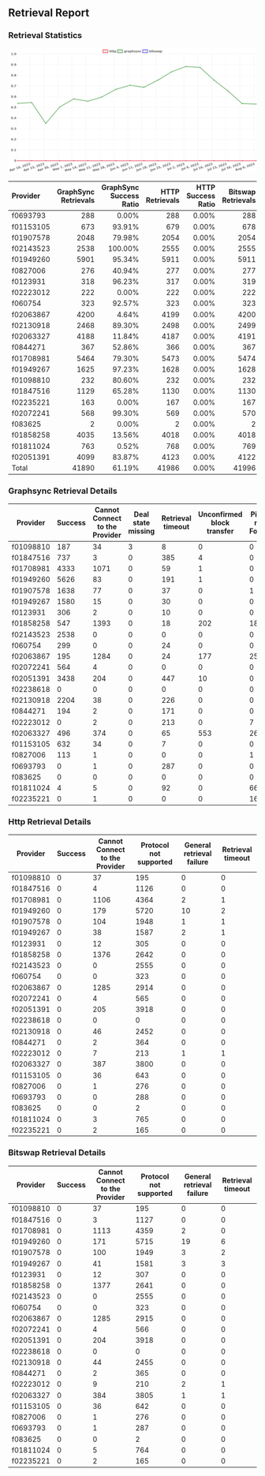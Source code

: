 ## Retrieval Report
### Retrieval Statistics
<img src="https://raw.githubusercontent.com/data-preservation-programs/filplus-checker-assets/main/filecoin-project/filecoin-plus-large-datasets/issues/1470/1691562836344.png"/>

| Provider  | GraphSync Retrievals | GraphSync Success Ratio | HTTP Retrievals | HTTP Success Ratio | Bitswap Retrievals | Bitswap Success Ratio |
| :-------- | -------------------: | ----------------------: | --------------: | -----------------: | -----------------: | --------------------: |
| f0693793  |                  288 |                   0.00% |             288 |              0.00% |                288 |                 0.00% |
| f01153105 |                  673 |                  93.91% |             679 |              0.00% |                678 |                 0.00% |
| f01907578 |                 2048 |                  79.98% |            2054 |              0.00% |               2054 |                 0.00% |
| f02143523 |                 2538 |                 100.00% |            2555 |              0.00% |               2555 |                 0.00% |
| f01949260 |                 5901 |                  95.34% |            5911 |              0.00% |               5911 |                 0.00% |
| f0827006  |                  276 |                  40.94% |             277 |              0.00% |                277 |                 0.00% |
| f0123931  |                  318 |                  96.23% |             317 |              0.00% |                319 |                 0.00% |
| f02223012 |                  222 |                   0.00% |             222 |              0.00% |                222 |                 0.00% |
| f060754   |                  323 |                  92.57% |             323 |              0.00% |                323 |                 0.00% |
| f02063867 |                 4200 |                   4.64% |            4199 |              0.00% |               4200 |                 0.00% |
| f02130918 |                 2468 |                  89.30% |            2498 |              0.00% |               2499 |                 0.00% |
| f02063327 |                 4188 |                  11.84% |            4187 |              0.00% |               4191 |                 0.00% |
| f0844271  |                  367 |                  52.86% |             366 |              0.00% |                367 |                 0.00% |
| f01708981 |                 5464 |                  79.30% |            5473 |              0.00% |               5474 |                 0.00% |
| f01949267 |                 1625 |                  97.23% |            1628 |              0.00% |               1628 |                 0.00% |
| f01098810 |                  232 |                  80.60% |             232 |              0.00% |                232 |                 0.00% |
| f01847516 |                 1129 |                  65.28% |            1130 |              0.00% |               1130 |                 0.00% |
| f02235221 |                  163 |                   0.00% |             167 |              0.00% |                167 |                 0.00% |
| f02072241 |                  568 |                  99.30% |             569 |              0.00% |                570 |                 0.00% |
| f083625   |                    2 |                   0.00% |               2 |              0.00% |                  2 |                 0.00% |
| f01858258 |                 4035 |                  13.56% |            4018 |              0.00% |               4018 |                 0.00% |
| f01811024 |                  763 |                   0.52% |             768 |              0.00% |                769 |                 0.00% |
| f02051391 |                 4099 |                  83.87% |            4123 |              0.00% |               4122 |                 0.00% |
| Total     |                41890 |                  61.19% |           41986 |              0.00% |              41996 |                 0.00% |

### Graphsync Retrieval Details
| Provider  | Success | Cannot Connect to the Provider | Deal state missing | Retrieval timeout | Unconfirmed block transfer | Piece not Found | General retrieval failure | Retrieval not free |
| --------- | ------- | ------------------------------ | ------------------ | ----------------- | -------------------------- | --------------- | ------------------------- | ------------------ |
| f01098810 | 187     | 34                             | 3                  | 8                 | 0                          | 0               | 0                         | 0                  |
| f01847516 | 737     | 3                              | 0                  | 385               | 4                          | 0               | 0                         | 0                  |
| f01708981 | 4333    | 1071                           | 0                  | 59                | 1                          | 0               | 0                         | 0                  |
| f01949260 | 5626    | 83                             | 0                  | 191               | 1                          | 0               | 0                         | 0                  |
| f01907578 | 1638    | 77                             | 0                  | 37                | 0                          | 1               | 136                       | 159                |
| f01949267 | 1580    | 15                             | 0                  | 30                | 0                          | 0               | 0                         | 0                  |
| f0123931  | 306     | 2                              | 0                  | 10                | 0                          | 0               | 0                         | 0                  |
| f01858258 | 547     | 1393                           | 0                  | 18                | 202                        | 1875            | 0                         | 0                  |
| f02143523 | 2538    | 0                              | 0                  | 0                 | 0                          | 0               | 0                         | 0                  |
| f060754   | 299     | 0                              | 0                  | 24                | 0                          | 0               | 0                         | 0                  |
| f02063867 | 195     | 1284                           | 0                  | 24                | 177                        | 2501            | 19                        | 0                  |
| f02072241 | 564     | 4                              | 0                  | 0                 | 0                          | 0               | 0                         | 0                  |
| f02051391 | 3438    | 204                            | 0                  | 447               | 10                         | 0               | 0                         | 0                  |
| f02238618 | 0       | 0                              | 0                  | 0                 | 0                          | 0               | 0                         | 0                  |
| f02130918 | 2204    | 38                             | 0                  | 226               | 0                          | 0               | 0                         | 0                  |
| f0844271  | 194     | 2                              | 0                  | 171               | 0                          | 0               | 0                         | 0                  |
| f02223012 | 0       | 2                              | 0                  | 213               | 0                          | 7               | 0                         | 0                  |
| f02063327 | 496     | 374                            | 0                  | 65                | 553                        | 2676            | 24                        | 0                  |
| f01153105 | 632     | 34                             | 0                  | 7                 | 0                          | 0               | 0                         | 0                  |
| f0827006  | 113     | 1                              | 0                  | 0                 | 0                          | 1               | 51                        | 110                |
| f0693793  | 0       | 1                              | 0                  | 287               | 0                          | 0               | 0                         | 0                  |
| f083625   | 0       | 0                              | 0                  | 0                 | 0                          | 0               | 2                         | 0                  |
| f01811024 | 4       | 5                              | 0                  | 92                | 0                          | 662             | 0                         | 0                  |
| f02235221 | 0       | 1                              | 0                  | 0                 | 0                          | 162             | 0                         | 0                  |

### Http Retrieval Details
| Provider  | Success | Cannot Connect to the Provider | Protocol not supported | General retrieval failure | Retrieval timeout |
| --------- | ------- | ------------------------------ | ---------------------- | ------------------------- | ----------------- |
| f01098810 | 0       | 37                             | 195                    | 0                         | 0                 |
| f01847516 | 0       | 4                              | 1126                   | 0                         | 0                 |
| f01708981 | 0       | 1106                           | 4364                   | 2                         | 1                 |
| f01949260 | 0       | 179                            | 5720                   | 10                        | 2                 |
| f01907578 | 0       | 104                            | 1948                   | 1                         | 1                 |
| f01949267 | 0       | 38                             | 1587                   | 2                         | 1                 |
| f0123931  | 0       | 12                             | 305                    | 0                         | 0                 |
| f01858258 | 0       | 1376                           | 2642                   | 0                         | 0                 |
| f02143523 | 0       | 0                              | 2555                   | 0                         | 0                 |
| f060754   | 0       | 0                              | 323                    | 0                         | 0                 |
| f02063867 | 0       | 1285                           | 2914                   | 0                         | 0                 |
| f02072241 | 0       | 4                              | 565                    | 0                         | 0                 |
| f02051391 | 0       | 205                            | 3918                   | 0                         | 0                 |
| f02238618 | 0       | 0                              | 0                      | 0                         | 0                 |
| f02130918 | 0       | 46                             | 2452                   | 0                         | 0                 |
| f0844271  | 0       | 2                              | 364                    | 0                         | 0                 |
| f02223012 | 0       | 7                              | 213                    | 1                         | 1                 |
| f02063327 | 0       | 387                            | 3800                   | 0                         | 0                 |
| f01153105 | 0       | 36                             | 643                    | 0                         | 0                 |
| f0827006  | 0       | 1                              | 276                    | 0                         | 0                 |
| f0693793  | 0       | 0                              | 288                    | 0                         | 0                 |
| f083625   | 0       | 0                              | 2                      | 0                         | 0                 |
| f01811024 | 0       | 3                              | 765                    | 0                         | 0                 |
| f02235221 | 0       | 2                              | 165                    | 0                         | 0                 |

### Bitswap Retrieval Details
| Provider  | Success | Cannot Connect to the Provider | Protocol not supported | General retrieval failure | Retrieval timeout |
| --------- | ------- | ------------------------------ | ---------------------- | ------------------------- | ----------------- |
| f01098810 | 0       | 37                             | 195                    | 0                         | 0                 |
| f01847516 | 0       | 3                              | 1127                   | 0                         | 0                 |
| f01708981 | 0       | 1113                           | 4359                   | 2                         | 0                 |
| f01949260 | 0       | 171                            | 5715                   | 19                        | 6                 |
| f01907578 | 0       | 100                            | 1949                   | 3                         | 2                 |
| f01949267 | 0       | 41                             | 1581                   | 3                         | 3                 |
| f0123931  | 0       | 12                             | 307                    | 0                         | 0                 |
| f01858258 | 0       | 1377                           | 2641                   | 0                         | 0                 |
| f02143523 | 0       | 0                              | 2555                   | 0                         | 0                 |
| f060754   | 0       | 0                              | 323                    | 0                         | 0                 |
| f02063867 | 0       | 1285                           | 2915                   | 0                         | 0                 |
| f02072241 | 0       | 4                              | 566                    | 0                         | 0                 |
| f02051391 | 0       | 204                            | 3918                   | 0                         | 0                 |
| f02238618 | 0       | 0                              | 0                      | 0                         | 0                 |
| f02130918 | 0       | 44                             | 2455                   | 0                         | 0                 |
| f0844271  | 0       | 2                              | 365                    | 0                         | 0                 |
| f02223012 | 0       | 9                              | 210                    | 2                         | 1                 |
| f02063327 | 0       | 384                            | 3805                   | 1                         | 1                 |
| f01153105 | 0       | 36                             | 642                    | 0                         | 0                 |
| f0827006  | 0       | 1                              | 276                    | 0                         | 0                 |
| f0693793  | 0       | 1                              | 287                    | 0                         | 0                 |
| f083625   | 0       | 0                              | 2                      | 0                         | 0                 |
| f01811024 | 0       | 5                              | 764                    | 0                         | 0                 |
| f02235221 | 0       | 2                              | 165                    | 0                         | 0                 |

